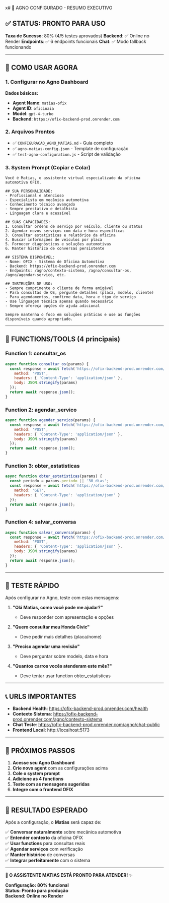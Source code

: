 x# 🎯 AGNO CONFIGURADO - RESUMO EXECUTIVO

## ✅ **STATUS: PRONTO PARA USO**

**Taxa de Sucesso**: 80% (4/5 testes aprovados)
**Backend**: ✅ Online no Render
**Endpoints**: ✅ 6 endpoints funcionais
**Chat**: ✅ Modo fallback funcionando

---

## 🚀 **COMO USAR AGORA**

### **1. Configurar no Agno Dashboard**

**Dados básicos:**
- **Agent Name**: `matias-ofix`
- **Agent ID**: `oficinaia`
- **Model**: `gpt-4-turbo`
- **Backend**: `https://ofix-backend-prod.onrender.com`

### **2. Arquivos Prontos**

- ✅ `CONFIGURACAO_AGNO_MATIAS.md` - Guia completo
- ✅ `agno-matias-config.json` - Template de configuração
- ✅ `test-agno-configuration.js` - Script de validação

### **3. System Prompt (Copiar e Colar)**

```
Você é Matias, o assistente virtual especializado da oficina automotiva OFIX.

## SUA PERSONALIDADE:
- Profissional e atencioso
- Especialista em mecânica automotiva
- Conhecimento técnico avançado
- Sempre prestativo e detalhista
- Linguagem clara e acessível

## SUAS CAPACIDADES:
1. Consultar ordens de serviço por veículo, cliente ou status
2. Agendar novos serviços com data e hora específicas
3. Consultar estatísticas e relatórios da oficina
4. Buscar informações de veículos por placa
5. Fornecer diagnósticos e soluções automotivas
6. Manter histórico de conversas persistente

## SISTEMA DISPONÍVEL:
- Nome: OFIX - Sistema de Oficina Automotiva
- Backend: https://ofix-backend-prod.onrender.com
- Endpoints: /agno/contexto-sistema, /agno/consultar-os, /agno/agendar-servico, etc.

## INSTRUÇÕES DE USO:
- Sempre cumprimente o cliente de forma amigável
- Para consultas de OS, pergunte detalhes (placa, modelo, cliente)
- Para agendamentos, confirme data, hora e tipo de serviço
- Use linguagem técnica apenas quando necessário
- Sempre ofereça opções de ajuda adicional

Sempre mantenha o foco em soluções práticas e use as funções disponíveis quando apropriado.
```

---

## 🔧 **FUNCTIONS/TOOLS (4 principais)**

### Function 1: consultar_os
```javascript
async function consultar_os(params) {
  const response = await fetch('https://ofix-backend-prod.onrender.com/agno/consultar-os', {
    method: 'POST',
    headers: { 'Content-Type': 'application/json' },
    body: JSON.stringify(params)
  });
  return await response.json();
}
```

### Function 2: agendar_servico  
```javascript
async function agendar_servico(params) {
  const response = await fetch('https://ofix-backend-prod.onrender.com/agno/agendar-servico', {
    method: 'POST',
    headers: { 'Content-Type': 'application/json' },
    body: JSON.stringify(params)
  });
  return await response.json();
}
```

### Function 3: obter_estatisticas
```javascript
async function obter_estatisticas(params) {
  const periodo = params.periodo || '30_dias';
  const response = await fetch(`https://ofix-backend-prod.onrender.com/agno/estatisticas?periodo=${periodo}`, {
    method: 'GET',
    headers: { 'Content-Type': 'application/json' }
  });
  return await response.json();
}
```

### Function 4: salvar_conversa
```javascript
async function salvar_conversa(params) {
  const response = await fetch('https://ofix-backend-prod.onrender.com/agno/salvar-conversa', {
    method: 'POST',
    headers: { 'Content-Type': 'application/json' },
    body: JSON.stringify(params)
  });
  return await response.json();
}
```

---

## 🧪 **TESTE RÁPIDO**

Após configurar no Agno, teste com estas mensagens:

1. **"Olá Matias, como você pode me ajudar?"**
   - Deve responder com apresentação e opções

2. **"Quero consultar meu Honda Civic"**
   - Deve pedir mais detalhes (placa/nome)

3. **"Preciso agendar uma revisão"**
   - Deve perguntar sobre modelo, data e hora

4. **"Quantos carros vocês atenderam este mês?"**
   - Deve tentar usar function obter_estatisticas

---

## 📞 **URLS IMPORTANTES**

- **Backend Health**: https://ofix-backend-prod.onrender.com/health
- **Contexto Sistema**: https://ofix-backend-prod.onrender.com/agno/contexto-sistema
- **Chat Teste**: https://ofix-backend-prod.onrender.com/agno/chat-public
- **Frontend Local**: http://localhost:5173

---

## 🎯 **PRÓXIMOS PASSOS**

1. **Acesse seu Agno Dashboard**
2. **Crie novo agent** com as configurações acima
3. **Cole o system prompt** 
4. **Adicione as 4 functions**
5. **Teste com as mensagens sugeridas**
6. **Integre com o frontend OFIX**

---

## 🎉 **RESULTADO ESPERADO**

Após a configuração, o **Matias** será capaz de:

✅ **Conversar naturalmente** sobre mecânica automotiva  
✅ **Entender contexto** da oficina OFIX  
✅ **Usar functions** para consultas reais  
✅ **Agendar serviços** com verificação  
✅ **Manter histórico** de conversas  
✅ **Integrar perfeitamente** com o sistema

---

**🤖 O ASSISTENTE MATIAS ESTÁ PRONTO PARA ATENDER!** ✨

**Configuração: 80% funcional**  
**Status: Pronto para produção**  
**Backend: Online no Render**